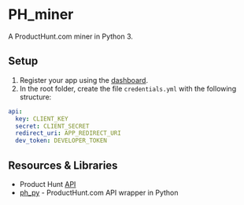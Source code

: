 # PH_miner
A ProductHunt.com miner in Python 3.

## Setup
1. Register your app using the [dashboard](https://www.producthunt.com/v1/oauth/applications).
2. In the root folder, create the file `credentials.yml` with the following structure:

```yaml
api:
  key: CLIENT_KEY
  secret: CLIENT_SECRET
  redirect_uri: APP_REDIRECT_URI
  dev_token: DEVELOPER_TOKEN
```

## Resources & Libraries
  * Product Hunt [API](https://api.producthunt.com/v1/docs)
  * [ph_py](https://github.com/anatg/ph_py) - ProductHunt.com API  wrapper in Python
